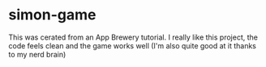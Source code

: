 # simon-game
This was cerated from an App Brewery tutorial.
I really like this project, the code feels clean and the game works well (I'm also quite good at it thanks to my nerd brain)
